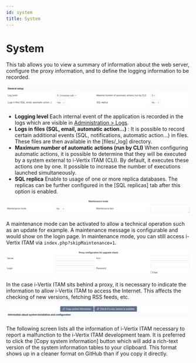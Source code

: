 ```yaml
---
id: system
title: System
---
```


# System

This tab allows you to view a summary of information about the web
server, configure the proxy information, and to define the logging
information to be recorded.

![image](../images/system_config.png)

- **Logging level** Each internal event of the application is recorded
  in the logs which are visible in [Administration \>   Logs](../../administration/logs.html).
- **Logs in files (SQL, email, automatic action...)** : It is possible
  to record certain additional events (SQL, notifications, automatic
  action...) in files. These files are then available in the
  [files/\_log] directory.
- **Maximum number of automatic actions (run by CLI)** When configuring
  automatic actions, it is possible to determine that they will be
  executed by a system external to i-Vertix ITAM (CLI). By default, it executes
  these actions one by one. It possible to increase the number of
  executions launched simultaneously.
- **SQL replica** Enable to usage of one or more replica databases. The
  replicas can be further configured in the [SQL replicas]
  tab after this option is enabled.

![image](../images/system_maintenance.png)

A maintenance mode can be activated to allow a technical operation such
as an update for example. A maintenance message is configurable and
would show on the login page. In maintenance mode, you can still access
i-Vertix ITAM via `index.php?skipMaintenance=1`.

![image](../images/system_proxy.png)

In the case i-Vertix ITAM sits behind a proxy, it is necessary to indicate the
information to allow i-Vertix ITAM to access the Internet. This affects the
checking of new versions, fetching RSS feeds, etc.

![image](../images/system_info.png)

The following screen lists all the information of i-Vertix ITAM necessary to
report a malfunction to the i-Vertix ITAM development team. It is preferred to
click the [Copy system information] button which will add a
rich-text version of the system information tables to your clipboard.
This format shows up in a cleaner format on GitHub than if you copy it
directly.
